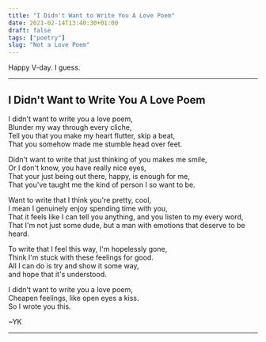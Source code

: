 ```yaml
---
title: "I Didn't Want to Write You A Love Poem"
date: 2021-02-14T13:40:30+01:00
draft: false
tags: ["poetry"]
slug: "Not a Love Poem"
---
```

Happy V-day. I guess.
<!--more-->
___
## I Didn't Want to Write You A Love Poem

I didn't want to write you a love poem,  
Blunder my way through every cliche,  
Tell you that you make my heart flutter, skip a beat,  
That you somehow made me stumble head over feet.  

Didn't want to write that just thinking of you makes me smile,  
Or I don't know, you have really nice eyes,  
That your just being out there, happy, is enough for me,  
That you've taught me the kind of person I so want to be.  

Want to write that I think you're pretty, cool,  
I mean I genuinely enjoy spending time with you,   
That it feels like I can tell you anything, and you listen to my every word,   
That I'm not just some dude, but a man with emotions that deserve to be heard.   

To write that I feel this way, I'm hopelessly gone,   
Think I'm stuck with these feelings for good.  
All I can do is try and show it some way,  
and hope that it's understood.  

I didn't want to write you a love poem,  
Cheapen feelings, like open eyes a kiss.   
So I wrote you this.  

~YK
___